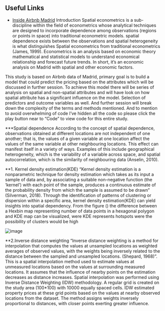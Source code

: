 ## Useful Links
- [Inside Airbnb Madrid](https://insideairbnb.com/madrid/)
Introduction
Spatial econometrics is a sub-discipline within the field of econometrics whose analytical techniques are designed to incorporate dependence among observations (regions or points in space) into traditional econometric models. spatial dependence exists between the observations and spatial heterogeneity is what distinguishes Spatial econometrics from traditional econometrics (James, 1999). Econometrics is an analysis based on economic theory mathematical and statistical models to understand economical relationship and forecast future trends. In short, it’s an economic analysis on Madrid with spatial and other economic factors.

This study is based on Airbnb data of Madrid, primary goal is to build a model that could predict the pricing based on the attributes which will be discussed in further session. To achieve this model there will be series of analysis on spatial and non-spatial attributes and will have look on how spatial attribute has a significant influence on the model. Selection of predictors and outcome variables as well. And further session will break down the complexity of the terms and methods mentioned. And to mention to avoid overwhelming of code I’ve hidden all the code so please click the play button near to “Code” to view code for this entire study.

***Spatial dependence
According to the concept of spatial dependence, observations obtained at different locations are not independent of one another; that is, the values of a given variable at one location affect the values of the same variable at other neighbouring locations. This effect can manifest itself in a variety of ways. Examples of this include geographical heterogeneity, which is the variability of a variable across space, and spatial autocorrelation, which is the similarity of neighbouring data (Anselin, 2010).

**1. Kernel density estimation(KDE)
“Kernel density estimation is a nonparametric technique for density estimation which takes as its input a sample of data and, by associating a suitable non-negative function (the ‘kernel’) with each point of the sample, produces a continuous estimate of the probability density from which the sample is assumed to be drawn” (Silverman, 2018). Through the identification of patterns of clustering or dispersion within a specific area, kernel density estimation(KDE) can yield insights into spatial dependency. From the figure () the difference between a Hexbin map representing number of data points in a hexagonal polygon and KDE map can be visualized, were KDE represents hotspots were the possibility of clusters would be high

![image](https://github.com/user-attachments/assets/7a683540-094f-47fb-8171-325482ead8c7)

**2.Inverse distance weighting
“Inverse distance weighting is a method for interpolation that computes the values at unsampled locations as weighted averages of observed values, with the weights being inversely related to the distance between the sampled and unsampled locations. (Shepard, 1968)”. This is a spatial interpolation method used to estimate values at unmeasured locations based on the values at surrounding measured locations. It assumes that the influence of nearby points on the estimation decreases as distance increases. Spatial interpolation was performed using Inverse Distance Weighting (IDW) methodology. A regular grid is created on the study area (100*100) with 10000 equally spaced cells. IDW estimated property prices at these grid points based on the values at nearby observed locations from the dataset. The method assigns weights inversely proportional to distances, with closer points exerting greater influence.
